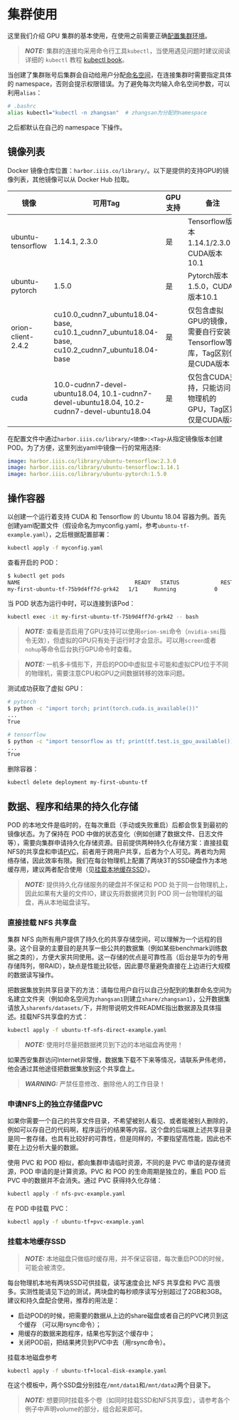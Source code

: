 # 集群使用

这里我们介绍 GPU 集群的基本使用，在使用之前需要正确[配置集群环境](https://github.com/iiisthu/gpupool/blob/master/environment.md)。

> **_NOTE:_** 集群的连接均采用命令行工具`kubectl`，当使用遇见问题时建议阅读详细的 `kubectl` 教程 [kubectl book](https://kubectl.docs.kubernetes.io/)。

当创建了集群账号后集群会自动给用户分配[命名空间](http://harbor.iiis.co:31388/)，在连接集群时需要指定具体的 namespace，否则会提示权限错误。为了避免每次均输入命名空间参数，可以利用`alias`：

```bash
# .bashrc
alias kubectl="kubectl -n zhangsan"  # zhangsan为分配的namespace
```

之后都默认在自己的 namespace 下操作。

## 镜像列表

Docker 镜像仓库位置：`harbor.iiis.co/library/`。以下是提供的支持GPU的镜像列表，其他镜像可以从 Docker Hub 拉取。

|镜像|可用Tag|GPU支持|备注|
|---|----|------|---|
|ubuntu-tensorflow|1.14.1, 2.3.0|是|Tensorflow版本1.14.1/2.3.0，CUDA版本10.1|
|ubuntu-pytorch|1.5.0|是|Pytorch版本1.5.0，CUDA版本10.1|
|orion-client-2.4.2|cu10.0_cudnn7_ubuntu18.04-base, cu10.1_cudnn7_ubuntu18.04-base, cu10.2_cudnn7_ubuntu18.04-base|是|仅包含虚拟GPU的镜像，需要自行安装Tensorflow等库，Tag区别仅是CUDA版本|
|cuda|10.0-cudnn7-devel-ubuntu18.04, 10.1-cudnn7-devel-ubuntu18.04, 10.2-cudnn7-devel-ubuntu18.04|是|仅包含CUDA支持，只能访问物理机的GPU，Tag区别仅是CUDA版本|

在配置文件中通过`harbor.iiis.co/library/<镜像>:<Tag>`从指定镜像版本创建 POD。为了方便，这里列出yaml中镜像一行的常用选择:

```yaml
image: harbor.iiis.co/library/ubuntu-tensorflow:2.3.0
image: harbor.iiis.co/library/ubuntu-tensorflow:1.14.1
image: harbor.iiis.co/library/ubuntu-pytorch:1.5.0
```

## 操作容器

以创建一个运行着支持 CUDA 和 Tensorflow 的 Ubuntu 18.04 容器为例。首先创建yaml配置文件（假设命名为myconfig.yaml，参考`ubuntu-tf-example.yaml`），之后根据配置部署：

```bash
kubectl apply -f myconfig.yaml
```

查看开启的 POD：

```bash
$ kubectl get pods
NAME                                    READY   STATUS             RESTARTS   AGE
my-first-ubuntu-tf-75b9d4ff7d-grk42   1/1     Running            0          19s
```

当 POD 状态为运行中时，可以连接到该Pod：

```bash
kubectl exec -it my-first-ubuntu-tf-75b9d4ff7d-grk42 -- bash
```

> **_NOTE:_** 查看是否启用了GPU支持可以使用`orion-smi`命令（`nvidia-smi`指令无效），但虚拟的GPU只有处于运行时才会显示。可以用`screen`或者`nohup`等命令后台执行GPU命令时查看。

> **_NOTE:_** 一机多卡情形下，开启的POD中虚拟显卡可能和虚拟CPU位于不同的物理机，需要注意CPU和GPU之间数据转移的效率问题。

测试成功获取了虚拟 GPU：

```bash
# pytorch
$ python -c "import torch; print(torch.cuda.is_available())"
...
True

# tensorflow
$ python -c "import tensorflow as tf; print(tf.test.is_gpu_available())"
...
True
```

删除容器：

```bash
kubectl delete deployment my-first-ubuntu-tf
```

## 数据、程序和结果的持久化存储

POD 的本地文件是临时的，在每次重启（手动或失败重启）后都会恢复到最初的镜像状态。为了保持在 POD 中做的状态变化（例如创建了数据文件、日志文件等），需要向集群申请持久化存储资源。目前提供两种持久化存储方案：直接挂载NFS的共享盘和申请[PVC](https://kubernetes.io/docs/concepts/storage/persistent-volumes/)，前者用于跨用户共享，后者为个人可见。两者均为网络存储，因此效率有限。我们在每台物理机上配置了两块3T的SSD硬盘作为本地缓存用，建议两者配合使用（见[挂载本地缓存SSD](#挂载本地缓存SSD)）。

> **_NOTE:_** 提供持久化存储服务的硬盘并不保证和 POD 处于同一台物理机上，因此如果有大量的文件IO，建议先将数据拷贝到 POD 同一台物理机的磁盘，再从本地磁盘读写。

### 直接挂载 NFS 共享盘

集群 NFS 向所有用户提供了持久化的共享存储空间，可以理解为一个远程的目录。这个目录的主要目的是共享一些公共的数据集（例如某些benchmark训练数据之类的），方便大家共同使用。这一存储的优点是可靠性高（后台是华为的专用存储阵列，带RAID），缺点是性能比较低，因此要尽量避免直接在上边进行大规模的数据读写操作。

把数据集放到共享目录下的方法：请每位用户自行以自己分配到的集群命名空间为名建立文件夹（例如命名空间为`zhangsan1`则建立`share/zhangsan1`），公开数据集请放入`sharenfs/datasets/`下，并附带说明文件README指出数据源及具体描述。挂载NFS共享盘的方式：

```bash
kubectl apply -f ubuntu-tf-nfs-direct-example.yaml
```

> **_NOTE:_** 使用时尽量把数据拷贝到下边的本地磁盘再使用！

如果西安集群访问Internet非常慢，数据集下载不下来等情况，请联系尹伟老师，他会通过其他途径把数据集放到这个共享盘上。

> **_WARNING:_** 严禁任意修改、删除他人的工作目录！

### 申请NFS上的独立存储盘PVC

如果你需要一个自己的共享文件目录，不希望被别人看见、或者能被别人删除的，例如可以存自己的代码啊，程序运行的结果等内容。这个盘的后端跟上述共享目录是同一套存储，也具有比较好的可靠性，但是同样的，不要指望高性能，因此也不要在上边分析大量的数据。

使用 PVC 和 POD 相似，都向集群申请临时资源，不同的是 PVC 申请的是存储资源，POD 申请的是计算资源。PVC 和 POD 的生命周期是独立的，重启 POD 后 PVC 中的数据并不会消失。通过 PVC 获得持久化存储：

```bash
kubectl apply -f nfs-pvc-example.yaml
```
在 POD 中挂载 PVC：

```bash
kubectl apply -f ubuntu-tf+pvc-example.yaml
```

### 挂载本地缓存SSD

> **_NOTE:_** 本地磁盘只做临时缓存用，并不保证容错，每次重启POD的时候，可能会被清空。

每台物理机本地有两块SSD可供挂载，读写速度会比 NFS 共享盘和 PVC 高很多。实测性能请见下边的测试，两块盘的每秒顺序读写分别超过了2GB和3GB。
建议和持久盘配合使用，推荐的用法是：

* 启动POD的时候，把需要的数据从上边的share磁盘或者自己的PVC拷贝到这个缓存 （可以用rsync命令）；
* 用缓存的数据来跑程序，结果也写到这个缓存中；
* 关闭POD前，把结果拷贝到PVC中去（用rsync命令）。

挂载本地磁盘参考

```bash
kubectl apply -f ubuntu-tf+local-disk-example.yaml
```

在这个模板中，两个SSD盘分别挂在`/mnt/data1`和`/mnt/data2`两个目录下。

> **_NOTE:_** 想要同时挂载多个卷（如同时挂载SSD和NFS共享盘），请参考各个例子中声明volume的部分，组合起来即可。